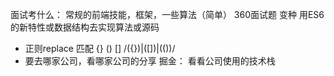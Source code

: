 面试考什么： 常规的前端技能，框架，一些算法（简单）
360面试题 变种 用ES6的新特性或数据结构去实现算法或源码
- 正则replace 匹配
  {} () []
  /({})|([])|(\(\))/
- 要去哪家公司，看哪家公司的分享
掘金： 看看公司使用的技术栈